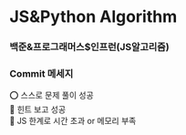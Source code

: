 # JS&Python Algorithm

### 백준&프로그래머스$인프런(JS알고리즘)

### Commit 메세지
⭕ 스스로 문제 풀이 성공 </br>
🔺 힌트 보고 성공</br>
🚫 JS 한계로 시간 초과 or 메모리 부족

